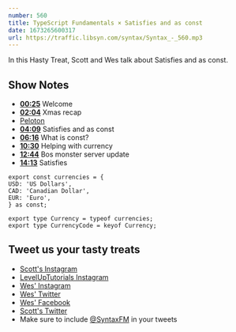 ```yaml
---
number: 560
title: TypeScript Fundamentals × Satisfies and as const
date: 1673265600317
url: https://traffic.libsyn.com/syntax/Syntax_-_560.mp3
---
```


In this Hasty Treat, Scott and Wes talk about Satisfies and as const.

## Show Notes

* **[00:25](#t=00:25)** Welcome
* **[02:04](#t=02:04)** Xmas recap
* [Peloton](https://www.onepeloton.com)
* **[04:09](#t=04:09)** Satisfies and as const
* **[06:16](#t=06:16)** What is const?
* **[10:30](#t=10:30)** Helping with currency
* **[12:44](#t=12:44)** Bos monster server update
* **[14:13](#t=14:13)** Satisfies

```
export const currencies = {
USD: 'US Dollars',
CAD: 'Canadian Dollar',
EUR: 'Euro',
} as const;

export type Currency = typeof currencies;
export type CurrencyCode = keyof Currency;
```

## Tweet us your tasty treats

* [Scott's Instagram](https://www.instagram.com/stolinski/)
* [LevelUpTutorials Instagram](https://www.instagram.com/LevelUpTutorials/)
* [Wes' Instagram](https://www.instagram.com/wesbos/)
* [Wes' Twitter](https://twitter.com/wesbos)
* [Wes' Facebook](https://www.facebook.com/wesbos.developer)
* [Scott's Twitter](https://twitter.com/stolinski)
* Make sure to include [@SyntaxFM](https://twitter.com/SyntaxFM) in your tweets

